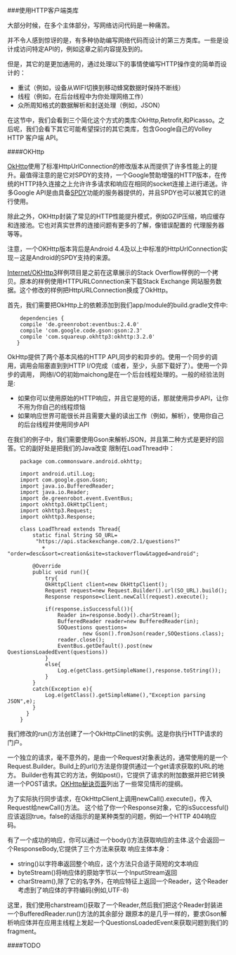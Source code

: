 ###使用HTTP客户端类库

大部分时候，在多个主体部分，写网络访问代码是一种痛苦。

并不令人感到惊讶的是，有多种协助编写网络代码而设计的第三方类库。一些是设计成访问特定API的，例如这章之前内容提及到的。

但是，其它的是更加通用的，通过处理以下的事情使编写HTTP操作变的简单而设计的：

* 重试（例如，设备从WIFI切换到移动蜂窝数据时保持不断线）
* 线程（例如，在后台线程中为你处理网络工作）
* 众所周知格式的数据解析和封送处理（例如，JSON）

在这节中，我们会看到三个简化这个方式的类库:OkHttp,Retrofit,和Picasso。之后呢，我们会看下其它可能希望探讨的其它类库，包含Google自己的Volley HTTP 客户端 API。

####OKHttp

[OkHttp](http://square.github.io/okhttp/)使用了标准HttpUrlConnection的修改版本从而提供了许多性能上的提升。最值得注意的是它对SPDY的支持，一个Google赞助增强的HTTP版本，在传统的HTTP持久连接之上允许许多请求和响应在相同的socket连接上进行递送。许多Google API是由具备[SPDY](http://en.wikipedia.org/wiki/SPDY)功能的服务器提供的，并且SPDY也可以被其它的进行使用。

除此之外，OKHttp封装了常见的HTTP性能提升模式，例如GZIP压缩，响应缓存和连接池。它也对真实世界的连接问题有更多的了解，像错误配置的
代理服务器等等。

注意，一个OKHttp版本背后是Android 4.4及以上中标准的HttpUrlConnection实现－这是Android的SPDY支持的来源。

[Internet/OKHttp3](https://github.com/commonsguy/cw-omnibus/tree/master/Internet/OkHttp3)样例项目是之前在这章展示的Stack Overflow样例的一个拷贝。原本的样例使用HTTPURLConnection来下载Stack
Exchange 网站服务数据。这个修改的样例把HttpURLConnection换成了OkHttp。

首先，我们需要把OkHttp上的依赖添加到我们app/module的build.gradle文件中:
		
		dependencies {
        compile 'de.greenrobot:eventbus:2.4.0'
        compile 'com.google.code.gson:gson:2.3'
        compile 'com.squareup.okhttp3:okhttp:3.2.0'
       }

OkHttp提供了两个基本风格的HTTP API,同步的和异步的。使用一个同步的调用，调用会阻塞直到到HTTP I/O完成（或者，至少，头部下载好了）。使用一个异步的调用，
网络I/O的初始maichong是在一个后台线程处理的。一般的经验法则是:

* 如果你可以使用原始的HTTP响应，并且它是短的话，那就使用异步API，让你不用为你自己的线程烦恼
* 如果响应世界可能很长并且需要大量的读出工作（例如，解析），使用你自己的后台线程并使用同步API

在我们的例子中，我们需要使用Gson来解析JSON，并且第二种方式是更好的回答。它的副好处是把我们的Java改变
限制在LoadThread中：

		package com.commonsware.android.okhttp;

		import android.util.Log;
		import com.google.gson.Gson;
		import java.io.BufferedReader;
		import java.io.Reader;
		import de.greenrobot.event.EventBus;
		import okhttp3.OkHttpClient;
		import okhttp3.Request;
		import okhttp3.Response;

		class LoadThread extends Thread{
            static final String SO_URL=
             "https://api.stackexchange.com/2.1/questions?"
               + "order=desc&sort=creation&site=stackoverflow&tagged=android";
           
            @Override
            public void run(){
            	try{
				OkHttpClient client=new OkHttpClient();
				Request request=new Request.Builder().url(SO_URL).build();
				Response response=client.newCall(request).execute();

				if(response.isSuccessful()){
					Reader in=response.body().charStream();
					BufferedReader reader=new BufferedReader(in);
					SOQuestions questions=
					        new Gson().fromJson(reader,SOQestions.class);
					reader.close();
					EventBus.getDefault().post(new QuestionsLoadedEvent(questions))       
				}
				else{
					Log.e(getClass.getSimpleName(),response.toString());
				}
			}
			catch(Exception e){
				Log.e(getClass().getSimpleName(),"Exception parsing JSON",e);
			}
          }
		}


我们修改的run()方法创建了一个OkHttpClinet的实例。这是你执行HTTP请求的门户。

一个独立的请求，毫不意外的，是由一个Request对象表达的，通常使用的是一个Request.Builder。Build上的url()方法是你提供通过一个get请求获取的URL的地方。
Builder也有其它的方法，例如post()，它提供了请求的附加数据并把它转换进一个POST请求。[OKHttp秘诀页面](https://github.com/square/okhttp/wiki/Recipes)列出了一些常见情形的提纲。

为了实际执行同步请求，在OkHttpClient上调用newCall().execute()，传入Request给newCall()方法。
这个给了你一个Response对象，它的isSuccessful()应该返回true。false的话指示的是某种类型的问题，例如一个HTTP
404响应码。

有了一个成功的响应，你可以通过一个body()方法获取响应的主体.这个会返回一个ResponseBody,它提供了三个方法来获取
响应主体本身：

* string()以字符串返回整个响应，这个方法只合适于简短的文本响应
* byteStream()将响应体的原始字节以一个InputStream返回
* charStream(),除了它的名字外，在响应特征上返回一个Reader，这个Reader考虑到了响应体的字符编码(例如,UTF-8)

这里，我们使用charstream()获取了一个Reader,然后我们把这个Reader封装进一个BufferedReader.run()方法的其余部分
跟原本的是几乎一样的，要求Gson解析响应体并在应用主线程上发起一个QuestionsLoadedEvent来获取问题到我们的fragment。

####TODO
